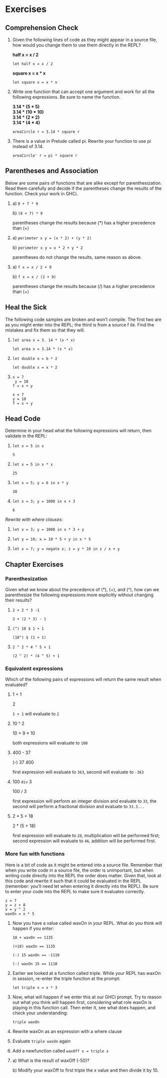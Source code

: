 # Exercises

## Comprehension Check
1. Given the following lines of code as they might appear in a source file, how would you change them to use them directly in the REPL?

    **half x = x / 2**

    `let half x = x / 2`

    **square x = x * x**

    `let square x = x * x`

2. Write one function that can accept one argument and work for all the following expressions. Be sure to name the function.

    **3.14 * (5 * 5)  
    3.14 * (10 * 10)  
    3.14 * (2 * 2)  
    3.14 * (4 * 4)**

    `areaCircle r = 3.14 * square r`

3. There is a value in Prelude called pi. Rewrite your function to use pi instead of 3.14.

    `areaCircle' r = pi * square r`

## Parentheses and Association
Below are some pairs of functions that are alike except for parenthesization. Read them carefully and decide if the parentheses change the results of the function. Check your work in GHCi.

1. a) `8 + 7 * 9`

   b) `(8 + 7) * 9`

    parentheses change the results because (*) has a higher precedence than (+)

2. a) `perimeter x y = (x * 2) + (y * 2)`

   b) `perimeter x y = x * 2 + y * 2`

   parentheses do not change the results, same reason as above.

3. a) `f x = x / 2 + 9`

   b) `f x = x / (2 + 9)`

   parentheses change the results because (/) has a higher precedence than (+)

## Heal the Sick
The following code samples are broken and won’t compile. The first two are as you might enter into the REPL; the third is from a source f ile. Find the mistakes and fix them so that they will.
1. `let area x = 3. 14 * (x * x)`

   `let area x = 3.14 * (x * x)`

2. `let double x = b * 2`

   `let double x = x * 2`

3. ```
   x = 7
    y = 10
   f = x + y
   ```

    ```
   x = 7
   y = 10
   f = x + y
   ```

## Head Code
Determine in your head what the following expressions will return, then validate in the REPL:
1. `let x = 5 in x`

   `5`

2. `let x = 5 in x * x`

   `25`

3. `let x = 5; y = 6 in x * y`

   `30`

4. `let x = 3; y = 1000 in x + 3`

   `6`

_Rewrite with where clauses_:

1. `let x = 3; y = 1000 in x * 3 + y`

2. `let y = 10; x = 10 * 5 + y in x * 5`

3. `let x = 7; y = negate x; z = y * 10 in z / x + y`

## Chapter Exercises

### Parenthesization
Given what we know about the precedence of (*), (+), and (^), how can we parenthesize the following expressions more explicitly without changing their results?

1. `2 + 2 * 3 -1`

   `2 + (2 * 3) - 1`

2. `(^) 10 $ 1 + 1`

   `(10^) $ (1 + 1)`

3. `2 ^ 2 * 4 ^ 5 + 1`

   `(2 ^ 2) * (4 ^ 5) + 1`

### Equivalent expressions
Which of the following pairs of expressions will return the same result when evaluated?
1. 1 + 1

   2

   `1 + 1` will evaluate to `2`

2. 10 ^ 2

   10 + 9 * 10

   both expressions will evaluate to `100`

3. 400 - 37

   (-) 37 400

   first expression will evaluate to `363`, second will evaluate to `-363`

4. 100 `div` 3

   100 / 3

   first expression will perform an integer division and evaluate to `33`, the second will perform a fractional division and evaluate to `33.3...`

5. 2 * 5 + 18

   2 * (5 + 18)

   first expression will evaluate to `28`, multiplication will be performed first; second expression will evaluate to `46`, addition will be performed first.

### More fun with functions
Here is a bit of code as it might be entered into a source file. Remember that when you write code in a source file, the order is unimportant, but when writing code directly into the REPL the order does matter. Given that, look at this code and rewrite it such that it could be evaluated in the REPL (remember: you’ll need let when entering it directly into the REPL). Be sure to enter your code into the REPL to make sure it evaluates correctly.
```
z = 7
y = z + 8
x = y ^ 2
waxOn = x * 5
```
1. Now you have a value called waxOn in your REPL. What do you
think will happen if you enter:

    `10 + waxOn == 1135`

    `(+10) waxOn == 1135`

    `(-) 15 waxOn == -1110`

    `(-) waxOn 15 == 1110`

2. Earlier we looked at a function called triple. While your REPL has waxOn in session, re-enter the triple function at the prompt:

   `let triple x = x * 3`

3. Now, what will happen if we enter this at our GHCi prompt. Try to reason out what you think will happen first, considering what role waxOn is playing in this function call. Then enter it, see what does happen, and check your understanding:

   `triple waxOn`

4. Rewrite waxOn as an expression with a where clause

5. Evaluate `triple waxOn` again

6. Add a newfunction called `waxOff x = triple x`

7. a) What is the result of waxOff (-50)?

   b) Modify your waxOff to first triple the x value and then divide it by 10.